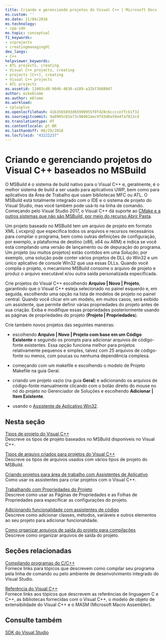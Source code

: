 ```yaml
---
title: Criando e gerenciando projetos do Visual C++ | Microsoft Docs
ms.custom: ''
ms.date: 11/04/2016
ms.technology:
- cpp-ide
ms.topic: conceptual
f1_keywords:
- vcprojects
- creatingmanagingVC
dev_langs:
- C++
helpviewer_keywords:
- ATL projects, creating
- Visual C++ projects, creating
- projects [C++], creating
- Visual C++ projects
- ATL projects
ms.assetid: 11003cd8-9046-4630-a189-a32bf3b88047
author: mikeblome
ms.author: mblome
ms.workload:
- cplusplus
ms.openlocfilehash: 41b3565893d65990955f0fd28c6cccce7fcb1f32
ms.sourcegitcommit: 9a0905c03a73c904014ec9fd3d6e59e4fa7813cd
ms.translationtype: HT
ms.contentlocale: pt-BR
ms.lasthandoff: 08/29/2018
ms.locfileid: "43222237"
---
```

# <a name="creating-and-managing-msbuild-based-visual-c-projects"></a>Criando e gerenciando projetos do Visual C++ baseados no MSBuild
O MSBuild é o sistema de build nativo para o Visual C++ e, geralmente, é o melhor sistema de build a ser usado para aplicativos UWP, bem como para aplicativos da Área de Trabalho que usam bibliotecas MFC ou ATL. O MSBuild está totalmente integrado com o IDE e o sistema de projeto do Visual Studio, mas você também pode usá-lo na linha de comando. Começando pelo Visual Studio 2017, o Visual C++ dá suporte ao [CMake e a outros sistemas que não são MSBuild, por meio do recurso Abrir Pasta](non-msbuild-projects.md).

Um projeto baseado no MSBuild tem um arquivo de projeto em formato XML (.vcxproj) que especifica todos os arquivos e recursos necessários para compilar o programa, bem como outras definições de configuração, por exemplo, a plataforma de destino (x86, x64 ou ARM) e indica se você está compilando uma versão de lançamento ou de depuração do programa. Um projeto (ou muitos projetos) estão contidos em uma *Solução*; por exemplo, uma solução pode conter vários projetos de DLL do Win32 e um único aplicativo de console Win32 que usa essas DLLs. Quando você compila o projeto, o mecanismo MSBuild consome o arquivo de projeto e produz o arquivo executável e/ou outra saída personalizada especificada.

Crie projetos do Visual C++ escolhendo **Arquivo &#124; Novo &#124; Projeto**, garantindo que o Visual C++ esteja selecionado no painel esquerdo e, em seguida, escolhendo uma opção na lista de modelos de projeto no painel central. Quando você clicar em um modelo, em muitos casos, será exibido um assistente, que permite definir várias propriedades do projeto antes de sua criação. Exiba e modifique essas propriedades posteriormente usando as páginas de propriedades do projeto (**Projeto &#124; Propriedades**).  
  
 Crie também novos projetos das seguintes maneiras:  
  
-   escolhendo **Arquivo &#124; Novo &#124; Projeto com base em um Código Existente** e seguindo os prompts para adicionar arquivos de código-fonte existentes. Essa opção funciona melhor para projetos relativamente pequenos e simples, talvez com 25 arquivos de código-fonte ou menos, com poucas ou nenhuma dependência complexa.  
  
-   começando com um makefile e escolhendo o modelo de Projeto Makefile na guia Geral.  
  
-   criando um projeto vazio (na guia **Geral**) e adicionando os arquivos de código-fonte manualmente clicando com o botão direito do mouse no nó do projeto no Gerenciador de Soluções e escolhendo **Adicionar &#124; Item Existente**.  
  
-   usando o [Assistente de Aplicativo Win32](../windows/win32-application-wizard.md).  
  
## <a name="in-this-section"></a>Nesta seção  
 [Tipos de projeto do Visual C++](../ide/visual-cpp-project-types.md)  
 Descreve os tipos de projeto baseados no MSBuild disponíveis no Visual C++.  
  
 [Tipos de arquivo criados para projetos do Visual C++](../ide/file-types-created-for-visual-cpp-projects.md)  
 Descreve os tipos de arquivos usados ​com vários tipos de projeto do MSBuild.  
  
 [Criando projetos para área de trabalho com Assistentes de Aplicativo](../ide/creating-desktop-projects-by-using-application-wizards.md)  
 Como usar os assistentes para criar projetos com o Visual C++.  
  
 [Trabalhando com Propriedades do Projeto](../ide/working-with-project-properties.md)  
 Descreve como usar as Páginas de Propriedades e as Folhas de Propriedades para especificar as configurações do projeto.  
  
 [Adicionando funcionalidade com assistentes de código](../ide/adding-functionality-with-code-wizards-cpp.md)  
 Descreve como adicionar classes, métodos, variáveis e outros elementos ao seu projeto para adicionar funcionalidade.  
  
 [Como organizar arquivos de saída do projeto para compilações](../ide/how-to-organize-project-output-files-for-builds.md)  
 Descreve como organizar arquivos de saída do projeto.  
  
## <a name="related-sections"></a>Seções relacionadas  
 [Compilando programas do C/C++](../build/building-c-cpp-programs.md)  
 Fornece links para tópicos que descrevem como compilar seu programa pela linha de comando ou pelo ambiente de desenvolvimento integrado do Visual Studio.  
  
 [Referência do Visual C++](https://msdn.microsoft.com/1ba03b5c-8229-4f63-b08c-6c12141d6ab1)  
 Fornece links aos tópicos que descrevem as referências de linguagem C e C++, as bibliotecas fornecidas com o Visual C++, o modelo de objeto de extensibilidade do Visual C++ e o MASM (Microsoft Macro Assembler).  
  
## <a name="see-also"></a>Consulte também  
 [SDK do Visual Studio](https://msdn.microsoft.com/vstudio/extend)
